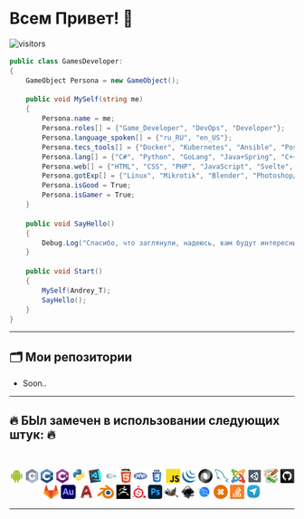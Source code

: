 # Всем Привет! 👋

![visitors](https://visitor-badge.laobi.icu/badge?page_id=Taran-Tool)

```csharp
public class GamesDeveloper:
{
    GameObject Persona = new GameObject();
       
    public void MySelf(string me)
    {
        Persona.name = me;
        Persona.roles[] = {"Game_Developer", "DevOps", "Developer"};
        Persona.language_spoken[] = {"ru_RU", "en_US"};
        Persona.tecs_tools[] = {"Docker", "Kubernetes", "Ansible", "PostgreSQL", "MySQL", "SQLite", "Prometheus+Grafana"};
        Persona.lang[] = {"C#", "Python", "GoLang", "Java+Spring", "C++"};
        Persona.web[] = {"HTML", "CSS", "PHP", "JavaScript", "Svelte", "LAMP"}
        Persona.gotExp[] = {"Linux", "Mikrotik", "Blender", "Photoshop/GIMP", "Inkscape", "Autocad", "Audition"};
        Persona.isGood = True;
        Persona.isGamer = True;        
    }   
    
    public void SayHello()
    {
        Debug.Log("Спасибо, что заглянули, надеюсь, вам будут интересны мои работы.");
    }
    
    public void Start()
    {
        MySelf(Andrey_T);
        SayHello();
    }
}
```
<hr>

## 🗂️ Мои репозитории
* Soon..

<hr>

## 🔥 БЫл замечен в использовании следующих штук: 🔥
<br>

<p align="center">
  <code><img title="Android studio" height="25" src="images/android.svg"></code>
  <code><img title="C" height="25" src="images/c.svg"></code>
  <code><img title="C++" height="25" src="images/cpp.svg"></code>
  <code><img title="C#" height="25" src="images/cSharp.svg"></code>
  <code><img title="Python" height="25" src="images/python-original.svg"></code>
  <code><img title="VSCode" height="25" src="images/vscode.png"></code>
  <code><img title="OpenGL" height="25" src="images/opengl.svg"></code>
  <code><img title="HTML5" height="25" src="images/html5.svg"></code>
  <code><img title="PHP" height="25" src="images/php.svg"></code>
  <code><img title="CSS" height="25" src="images/css.svg"></code>
  <code><img title="Javascript" height="25" src="images/javascript.svg"></code>
  <code><img title="JQuery" height="25" src="images/jquery-original.svg"></code>
  <code><img title="JSON" height="25" src="images/json.svg"></code>
  <code><img title="MySQL" height="25" src="images/mysql.svg"></code>
  <code><img title="Joomla" height="25" src="images/joomla.svg"></code>
  <code><img title="Unity3D" height="25" src="images/unity3d.svg"></code>
  <code><img title="DokuWiki" height="25" src="images/Dokuwiki.png"></code>
  <code><img title="GitHub" height="25" src="images/github.svg"></code>
  <code><img title="GitLab" height="25" src="images/gitlab.svg"></code>
  <code><img title="Audition" height="25" src="images/Audition.png"></code>
  <code><img title="Autocad" height="25" src="images/autocad.svg"></code>
  <code><img title="Blender" height="25" src="images/Blender.svg"></code>
  <code><img title="Z-Brush" height="25" src="images/zbrush.png"></code>
  <code><img title="Substance Painter" height="25" src="images/substancep.svg"></code>
  <code><img title="Photoshop" height="25" src="images/Photoshop.png"></code>
  <code><img title="GIMP" height="25" src="images/GIMP.png"></code>
  <code><img title="Inkscape" height="25" src="images/Inkscape.svg"></code>
  <code><img title="Kali Linux" height="25" src="images/Kali.png"></code> 
  <code><img title="Proxmox" height="25" src="images/proxmox.svg"></code> 
  <code><img title="Stack Overflow" height="25" src="images/stackoverflow.svg"></code>
  <code><img title="Telegram" height="25" src="images/telegram.png"></code> 
</p>

<hr>
